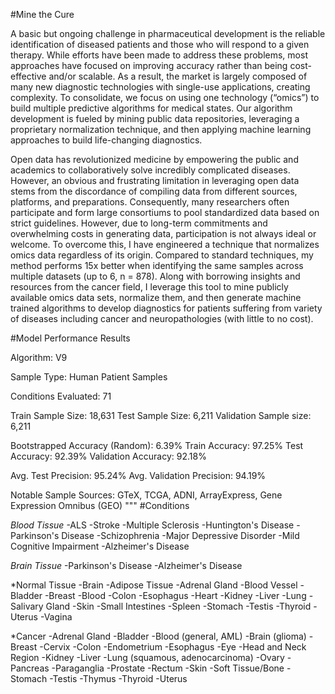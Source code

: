 #Mine the Cure

A basic but ongoing challenge in pharmaceutical development is the reliable identification of diseased patients and those who will respond to a given therapy. While efforts have been made to address these problems, most approaches have focused on improving accuracy rather than being cost-effective and/or scalable. As a result, the market is largely composed of many new diagnostic technologies with single-use applications, creating complexity. To consolidate, we focus on using one technology (“omics”) to build multiple predictive algorithms for medical states. Our algorithm development is fueled by mining public data repositories, leveraging a proprietary normalization technique, and then applying machine learning approaches to build life-changing diagnostics.  

Open data has revolutionized medicine by empowering the public and academics to collaboratively solve incredibly complicated diseases. However, an obvious and frustrating limitation in leveraging open data stems from the discordance of compiling data from different sources, platforms, and preparations. Consequently, many researchers often participate and form large consortiums to pool standardized data based on strict guidelines. However, due to long-term commitments and overwhelming costs in generating data, participation is not always ideal or welcome. To overcome this, I have engineered a technique that normalizes omics data regardless of its origin. Compared to standard techniques, my method performs 15x better when identifying the same samples across multiple datasets (up to 6, n = 878). Along with borrowing insights and resources from the cancer field, I leverage this tool to mine publicly available omics data sets, normalize them, and then generate machine trained algorithms to develop diagnostics for patients suffering from variety of diseases including cancer and neuropathologies (with little to no cost).


#Model Performance Results


Algorithm: V9

Sample Type: Human Patient Samples

Conditions Evaluated: 71

Train Sample Size: 18,631
Test Sample Size: 6,211
Validation Sample size: 6,211

Bootstrapped Accuracy (Random): 6.39%
Train Accuracy: 97.25%
Test Accuracy: 92.39%
Validation Accuracy: 92.18%

Avg. Test Precision: 95.24%
Avg. Validation Precision: 94.19%

Notable Sample Sources: GTeX, TCGA, ADNI, ArrayExpress, Gene Expression Omnibus (GEO)
"""
#Conditions

*Blood Tissue*
  -ALS
  -Stroke
  -Multiple Sclerosis
  -Huntington's Disease
  -Parkinson's Disease
  -Schizophrenia
  -Major Depressive Disorder
  -Mild Cognitive Impairment
  -Alzheimer's Disease

*Brain Tissue*
  -Parkinson's Disease
  -Alzheimer's Disease

*Normal Tissue
  -Brain
  -Adipose Tissue
  -Adrenal Gland
  -Blood Vessel
  -Bladder
  -Breast
  -Blood
  -Colon
  -Esophagus
  -Heart
  -Kidney
  -Liver
  -Lung
  -Salivary Gland
  -Skin
  -Small Intestines
  -Spleen
  -Stomach
  -Testis
  -Thyroid
  -Uterus
  -Vagina

*Cancer
  -Adrenal Gland
  -Bladder
  -Blood (general, AML)
  -Brain (glioma)
  -Breast
  -Cervix
  -Colon
  -Endometrium
  -Esophagus
  -Eye
  -Head and Neck Region
  -Kidney
  -Liver
  -Lung (squamous, adenocarcinoma)
  -Ovary
  -Pancreas
  -Paraganglia
  -Prostate
  -Rectum
  -Skin
  -Soft Tissue/Bone
  -Stomach
  -Testis
  -Thymus
  -Thyroid
  -Uterus
